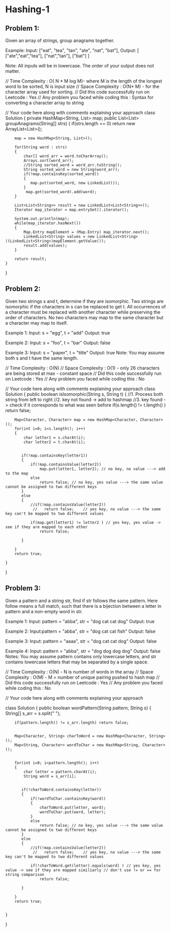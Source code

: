 # Hashing-1

## Problem 1:
Given an array of strings, group anagrams together.

Example:
Input: ["eat", "tea", "tan", "ate", "nat", "bat"],
Output:
[
  ["ate","eat","tea"],
  ["nat","tan"],
  ["bat"]
]

Note:
All inputs will be in lowercase.
The order of your output does not matter.


// Time Complexity : O( N * M log M)- where M is the length of the longest word to be sorted, N is input size
// Space Complexity : O(N* M) - for the character array used for sorting.
// Did this code successfully run on Leetcode : Yes
// Any problem you faced while coding this : Syntax for converting a character array to string 


// Your code here along with comments explaining your approach
class Solution {
    private HashMap<String, List> map;
    public List<List<String>> groupAnagrams(String[] strs) {
        if(strs.length == 0)
            return new ArrayList<List<String>>();
        
        map = new HashMap<String, List>();
        
        for(String word : strs)
        {
            char[] word_arr = word.toCharArray();
            Arrays.sort(word_arr);
            //String sorted_word = word_arr.toString();
            String sorted_word = new String(word_arr);
            if(!map.containsKey(sorted_word))
            {
               map.put(sorted_word, new LinkedList());
            }
             map.get(sorted_word).add(word);
        }
        
        List<List<String>> result = new LinkedList<List<String>>();
        Iterator map_iterator = map.entrySet().iterator();
        
        System.out.println(map);
        while(map_iterator.hasNext())
        {
            Map.Entry mapElement = (Map.Entry) map_iterator.next();
            LinkedList<String> values = new LinkedList<String>((LinkedList<String>)mapElement.getValue());
            result.add(values);
        }
        
        return result;
    }
}

## Problem 2:
Given two strings s and t, determine if they are isomorphic.
Two strings are isomorphic if the characters in s can be replaced to get t.
All occurrences of a character must be replaced with another character while preserving the order of characters. No two characters may map to the same character but a character may map to itself.

Example 1:
Input: s = "egg", t = "add"
Output: true

Example 2:
Input: s = "foo", t = "bar"
Output: false

Example 3:
Input: s = "paper", t = "title"
Output: true
Note:
You may assume both s and t have the same length.

// Time Complexity : O(N)
// Space Complexity : O(1) -  only 26 characters are being stored at max - constant space
// Did this code successfully run on Leetcode : Yes
// Any problem you faced while coding this : No


// Your code here along with comments explaining your approach
class Solution {
    public boolean isIsomorphic(String s, String t) {
        //1. Process both string from left to right 
        //2. key not found -> add to hashmap
        //3. key found -> check if it corresponds to what was seen before
        if(s.length() != t.length() ) return false;
        
        Map<Character, Character> map = new HashMap<Character, Character>();
        for(int i=0; i<s.length(); i++)
        {
            char letter1 = s.charAt(i);
            char letter2 = t.charAt(i);
            
            
           if(!map.containsKey(letter1))
           {
               if(!map.containsValue(letter2))
                   map.put(letter1, letter2); // no key, no value ---> add to the map
               else
                   return false; // no key, yes value ---> the same value cannot be assigned to two different keys
           }
           else 
           {
               //if(!map.containsValue(letter2))
                //   return false;    // yes key, no value ---> the same key can't be mapped to two different values 
              
               if(map.get(letter1) != letter2 ) // yes key, yes value -> see if they are mapped to each other 
                   return false;
               
           }
           
        }
        return true;
        
    }
}

## Problem 3:
Given a pattern and a string str, find if str follows the same pattern.
Here follow means a full match, such that there is a bijection between a letter in pattern and a non-empty word in str.

Example 1:
Input: pattern = "abba", str = "dog cat cat dog"
Output: true

Example 2:
Input:pattern = "abba", str = "dog cat cat fish"
Output: false

Example 3:
Input: pattern = "aaaa", str = "dog cat cat dog"
Output: false

Example 4:
Input: pattern = "abba", str = "dog dog dog dog"
Output: false
Notes:
You may assume pattern contains only lowercase letters, and str contains lowercase letters that may be separated by a single space.

// Time Complexity : O(N) - N is number of words in the array
// Space Complexity : O(M) -  M = number of unique pairing pushed to hash map
// Did this code successfully run on Leetcode :  Yes
// Any problem you faced while coding this : No  


// Your code here along with comments explaining your approach


class Solution {
    public boolean wordPattern(String pattern, String s) {
        String[] s_arr = s.split(" ");
        
        if(pattern.length() != s_arr.length) return false;
        
        
        Map<Character, String> charToWord = new HashMap<Character, String>();
        Map<String, Character> wordToChar = new HashMap<String, Character>();
        
        
        for(int i=0; i<pattern.length(); i++)
        {
            char letter = pattern.charAt(i);
            String word = s_arr[i];
            
            
           if(!charToWord.containsKey(letter))
           {
               if(!wordToChar.containsKey(word))
               {
                   charToWord.put(letter, word); 
                   wordToChar.put(word, letter);
               }
               else
                   return false; // no key, yes value ---> the same value cannot be assigned to two different keys
           }
           else 
           {
               //if(!map.containsValue(letter2))
                //   return false;    // yes key, no value ---> the same key can't be mapped to two different values 
              
               if(!charToWord.get(letter).equals(word) ) // yes key, yes value -> see if they are mapped similiarly // don't use != or == for string comparison
                   return false;
               
           }
           
        }
        return true;
        
        
    }
}